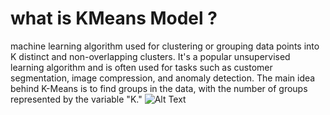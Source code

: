 # what is KMeans Model ?
 
 machine learning algorithm used for clustering or grouping data points into K distinct and non-overlapping clusters. It's a popular unsupervised learning algorithm and is often used for tasks such as customer segmentation, image compression, and anomaly detection. The main idea behind K-Means is to find groups in the data, with the number of groups represented by the variable "K."
![Alt Text]([IMAGE_URL](https://geomodeling.njnu.edu.cn/static/modelItem/c777f4e3-533d-480c-809d-f10757a5d5a5.jpg)https://geomodeling.njnu.edu.cn/static/modelItem/c777f4e3-533d-480c-809d-f10757a5d5a5.jpg)

